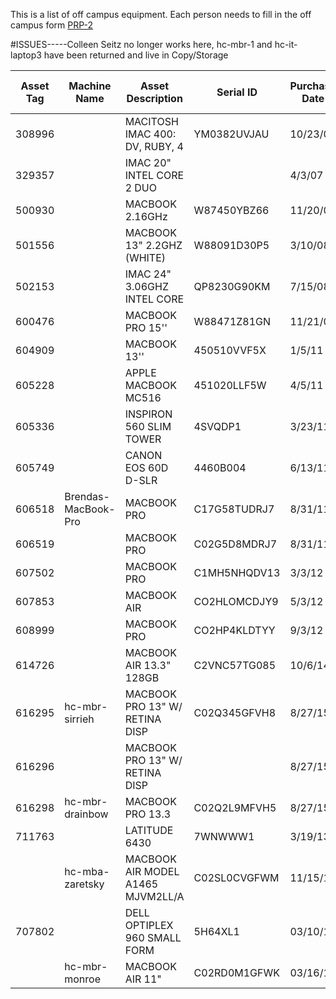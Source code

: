 This is a list of off campus equipment.
Each person needs to fill in the off campus form [PRP-2](http://www.uh.edu/finance/Departments/Property%20Management/PRP-2.xls)

#ISSUES-----Colleen Seitz no longer works here, hc-mbr-1 and hc-it-laptop3 have been returned and live in Copy/Storage

| Asset Tag | Machine Name      | Asset Description                 | Serial ID    | Purchase Date | Assignee              | Returned to Campus |
|-----------|-------------------|-----------------------------------|--------------|---------------|-----------------------|--------------------|
| 308996    |                   | MACITOSH IMAC 400: DV, RUBY, 4    | YM0382UVJAU  | 10/23/00      | Zaretsky,Robert D     |                    |
| 329357    |                   | IMAC 20" INTEL CORE 2 DUO         |              | 4/3/07        | Monroe,William        |                    |
| 500930    |                   | MACBOOK 2.16GHz                   | W87450YBZ66  | 11/20/07      | Estess,Ted L          |                    |
| 501556    |                   | MACBOOK 13" 2.2GHZ (WHITE)        | W88091D30P5  | 3/10/08       | Newman,Anna P         |                    |
| 502153    |                   | IMAC 24" 3.06GHZ INTEL CORE       | QP8230G90KM  | 7/15/08       | Estess,Ted L          |                    |
| 600476    |                   | MACBOOK PRO 15''                  | W88471Z81GN  | 11/21/08      | Valier,Helen K        |                    |
| 604909    |                   | MACBOOK 13''                      | 450510VVF5X  | 1/5/11        | Armstrong,Richard H   |                    |
| 605228    |                   | APPLE MACBOOK MC516               | 451020LLF5W  | 4/5/11        | LeVeaux,Christine     |                    |
| 605336    |                   | INSPIRON 560 SLIM TOWER           | 4SVQDP1      | 3/23/11       | Bailey,Jeremy D       |                    |
| 605749    |                   | CANON EOS 60D D-SLR               | 4460B004     | 6/13/11       | Armstrong,Richard H   |                    |
| 606518    |Brendas-MacBook-Pro| MACBOOK PRO                       | C17G58TUDRJ7 | 8/31/11       | Rhoden,Brenda         |                    |
| 606519    |                   | MACBOOK PRO                       | C02G5D8MDRJ7 | 8/31/11       | Bhojani,Sarah         |                    |
| 607502    |                   | MACBOOK PRO                       | C1MH5NHQDV13 | 3/3/12        | Bailey,Jeremy D       |                    |
| 607853    |                   | MACBOOK AIR                       | CO2HLOMCDJY9 | 5/3/12        | Armstrong,Richard H   |                    |
| 608999    |                   | MACBOOK PRO                       | CO2HP4KLDTYY | 9/3/12        | Myrick,Keri D         |                    |
| 614726    |                   | MACBOOK AIR 13.3" 128GB           | C2VNC57TG085 | 10/6/14       | Nuila,Ricardo Ernesto |                    |
| 616295    | hc-mbr-sirrieh    | MACBOOK PRO 13" W/ RETINA DISP    | C02Q345GFVH8 | 8/27/15       | Sirrieh,Rita Evelyn   |                    |
| 616296    |                   | MACBOOK PRO 13" W/ RETINA DISP    |              | 8/27/15       | Seitz,Colleen S       |                    |
| 616298    | hc-mbr-drainbow   | MACBOOK PRO 13.3                  | C02Q2L9MFVH5 | 8/27/15       | Rainbow,David         |                    |
| 711763    |                   | LATITUDE 6430                     | 7WNWWW1      | 3/19/13       | Spring,Sarah          |                    |
|           | hc-mba-zaretsky   | MACBOOK AIR MODEL A1465 MJVM2LL/A | C02SL0CVGFWM | 11/15/16      | Zaretsky, Robert      | Hasn't left yet    |
| 707802    |                   | DELL OPTIPLEX 960 SMALL FORM      | 5H64XL1      | 03/10/10      | Ramirez, Brenda       |                    |
|           | hc-mbr-monroe     | MACBOOK AIR 11"                   | C02RD0M1GFWK | 03/16/16      | Monroe, William       |                    |
